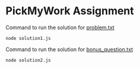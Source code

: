 # PickMyWork Assignment

Command to run the solution for [problem.txt](./questions/problem.txt)
```
node solution1.js
```

Command to run the solution for [bonus_question.txt](./questions/bonus_question.txt)
```
node solution2.js
```
